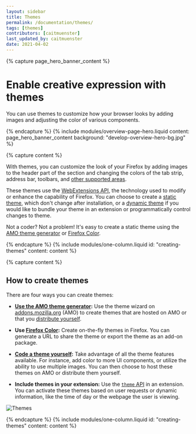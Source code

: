 ```yaml
---
layout: sidebar
title: Themes
permalink: /documentation/themes/
tags: [themes]
contributors: [caitmuenster]
last_updated_by: caitmuenster
date: 2021-04-02 
---
```


<!-- Overview Page Hero Banner -->

{% capture page_hero_banner_content %}

# Enable creative expression with themes

You can use themes to customize how your browser looks by adding images and adjusting the color of various components.

{% endcapture %}
{% include modules/overview-page-hero.liquid
	content: page_hero_banner_content
	background: "develop-overview-hero-bg.jpg"
%}

<!-- END: Overview Page Hero Banner -->

<!-- Single Column Body Module -->

{% capture content %}

With themes, you can customize the look of your Firefox by adding images to the header part of the section and changing the colors of the tab strip, address bar, toolbars, and [other supported areas](https://developer.mozilla.org/docs/Mozilla/Add-ons/WebExtensions/manifest.json/theme#colors).

These themes use the [WebExtensions API](https://developer.mozilla.org/en-US/docs/Mozilla/Add-ons/WebExtensions), the technology used to modify or enhance the capability of Firefox. You can choose to create a [static theme](/documentation/themes/static-themes/), which don't change after installation, or a [dynamic theme](/documentation/themes/dynamic-themes/) if you would like to bundle your theme in an extension or programmatically control changes to theme. 

Not a coder? Not a problem! It's easy to create a static theme using the [AMO theme generator](/documentation/themes/using-the-amo-theme-generator) or [Firefox Color](https://color.firefox.com). 

{% endcapture %}
{% include modules/one-column.liquid
	id: "creating-themes"
	content: content
%}

<!-- END: Single Column Body Module -->

<!-- Single Column Body Module -->

{% capture content %}

## How to create themes

There are four ways you can create themes:

- **[Use the AMO theme generator](/documentation/themes/using-the-amo-theme-generator):** Use the theme wizard on [addons.mozilla.org](https://addons.mozilla.org?utm_source=extensionworkshop.com&utm_medium=referral&utm_content=themes) (AMO) to create themes that are hosted on AMO or that you [distribute yourself](/documentation/publish/self-distribution/).

- **Use [Firefox Color](https://color.firefox.com):** Create on-the-fly themes in Firefox. You can generate a URL to share the theme or export the theme as an add-on package.

- **[Code a theme yourself](/documentation/themes/static-themes/):** Take advantage of all the theme features available. For instance, add color to more UI components, or utilize the ability to use multiple images. You can then choose to host these themes on AMO or distribute them yourself.

- **Include themes in your extension:** Use the [`theme` API](https://developer.mozilla.org/docs/Mozilla/Add-ons/WebExtensions/API/theme) in an extension. You can activate these themes based on user requests or dynamic information, like the time of day or the webpage the user is viewing.

![Themes](/assets/img/documentation/develop/Themes_fullwidth.jpg)

{% endcapture %}
{% include modules/one-column.liquid
	id: "creating-themes"
	content: content
%}

<!-- END: Single Column Body Module -->


